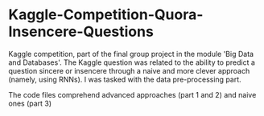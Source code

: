 # Kaggle-Competition-Quora-Insencere-Questions
Kaggle competition, part of the final group project in the module 'Big Data and Databases'. The Kaggle question was related to the ability to predict a question sincere or insencere through a naive and more clever approach (namely, using RNNs). I was tasked with the data pre-processing part. 

The code files comprehend advanced approaches (part 1 and 2) and naive ones (part 3)
